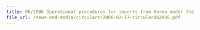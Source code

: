 ```yaml
---
title: 06/2006 Operational procedures for imports from Korea under the Korea-Singapore Free Trade Agreement (KSFTA)
file_url: /news-and-media/circulars/2006-02-17-circular062006.pdf
---
```

